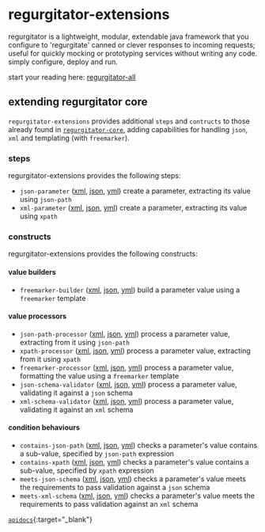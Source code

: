 # regurgitator-extensions

regurgitator is a lightweight, modular, extendable java framework that you configure to 'regurgitate' canned or clever responses to incoming requests; useful for quickly mocking or prototyping services without writing any code. simply configure, deploy and run.

start your reading here: [regurgitator-all](https://talmeym.github.io/regurgitator-all#regurgitator)

## extending regurgitator core

``regurgitator-extensions`` provides additional ``steps`` and ``contructs`` to those already found in [``regurgitator-core``](https://talmeym.github.io/regurgitator-core#regurgitator-core), adding capabilities for handling ``json``, ``xml`` and templating (with ``freemarker``). 

### steps

regurgitator-extensions provides the following steps:
- ``json-parameter`` ([xml](https://talmeym.github.io/regurgitator-extensions-xml#json-parameter), [json](https://talmeym.github.io/regurgitator-extensions-json#json-parameter), [yml](https://talmeym.github.io/regurgitator-extensions-yml#json-parameter)) create a parameter, extracting its value using ``json-path``
- ``xml-parameter`` ([xml](https://talmeym.github.io/regurgitator-extensions-xml#xml-parameter), [json](https://talmeym.github.io/regurgitator-extensions-json#xml-parameter), [yml](https://talmeym.github.io/regurgitator-extensions-yml#xml-parameter)) create a parameter, extracting its value using ``xpath``

### constructs

regurgitator-extensions provides the following constructs:

#### value builders
- ``freemarker-builder`` ([xml](https://talmeym.github.io/regurgitator-extensions-xml#freemarker-builder), [json](https://talmeym.github.io/regurgitator-extensions-json#freemarker-builder), [yml](https://talmeym.github.io/regurgitator-extensions-yml#freemarker-builder)) build a parameter value using a ``freemarker`` template

#### value processors
- ``json-path-processor`` ([xml](https://talmeym.github.io/regurgitator-extensions-xml#json-path-processor), [json](https://talmeym.github.io/regurgitator-extensions-json#json-path-processor), [yml](https://talmeym.github.io/regurgitator-extensions-yml#json-path-processor)) process a parameter value, extracting from it using ``json-path``
- ``xpath-processor`` ([xml](https://talmeym.github.io/regurgitator-extensions-xml#xpath-processor), [json](https://talmeym.github.io/regurgitator-extensions-json#xpath-processor), [yml](https://talmeym.github.io/regurgitator-extensions-yml#xpath-processor)) process a parameter value, extracting from it using ``xpath``
- ``freemarker-processor`` ([xml](https://talmeym.github.io/regurgitator-extensions-xml#freemarker-processor), [json](https://talmeym.github.io/regurgitator-extensions-json#freemarker-processor), [yml](https://talmeym.github.io/regurgitator-extensions-yml#freemarker-processor)) process a parameter value, formatting the value using a ``freemarker`` template
- ``json-schema-validator`` ([xml](https://talmeym.github.io/regurgitator-extensions-xml#json-schema-validator), [json](https://talmeym.github.io/regurgitator-extensions-json#json-schema-validator), [yml](https://talmeym.github.io/regurgitator-extensions-yml#json-schema-validator)) process a parameter value, validating it against a ``json`` schema
- ``xml-schema-validator`` ([xml](https://talmeym.github.io/regurgitator-extensions-xml#xml-schema-validator), [json](https://talmeym.github.io/regurgitator-extensions-json#xml-schema-validator), [yml](https://talmeym.github.io/regurgitator-extensions-yml#xml-schema-validator)) process a parameter value, validating it against an ``xml`` schema

#### condition behaviours

- ``contains-json-path`` ([xml](https://talmeym.github.io/regurgitator-extensions-xml#contains-json-path), [json](https://talmeym.github.io/regurgitator-extensions-json#contains-json-path), [yml](https://talmeym.github.io/regurgitator-extensions-yml#contains-json-path)) checks a parameter's value contains a sub-value, specified by ``json-path`` expression 
- ``contains-xpath`` ([xml](https://talmeym.github.io/regurgitator-extensions-xml#contains-xpath), [json](https://talmeym.github.io/regurgitator-extensions-json#contains-xpath), [yml](https://talmeym.github.io/regurgitator-extensions-yml#contains-xpath)) checks a parameter's value contains a sub-value, specified by ``xpath`` expression
- ``meets-json-schema`` ([xml](https://talmeym.github.io/regurgitator-extensions-xml#meets-json-schema), [json](https://talmeym.github.io/regurgitator-extensions-json#meets-json-schema), [yml](https://talmeym.github.io/regurgitator-extensions-yml#meets-json-schema)) checks a parameter's value meets the requirements to pass validation against a ``json`` schema
- ``meets-xml-schema`` ([xml](https://talmeym.github.io/regurgitator-extensions-xml#meets-xml-schema), [json](https://talmeym.github.io/regurgitator-extensions-json#meets-xml-schema), [yml](https://talmeym.github.io/regurgitator-extensions-yml#meets-xml-schema)) checks a parameter's value meets the requirements to pass validation against an ``xml`` schema

[``apidocs``](https://regurgitator.emarte.uk/apidocs/regurgitator-extensions/0.1.5/){:target="_blank"}

